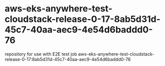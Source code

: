 # aws-eks-anywhere-test-cloudstack-release-0-17-8ab5d31d-45c7-40aa-aec9-4e54d6baddd0-76
repository for use with E2E test job aws-eks-anywhere-test-cloudstack-release-0-17:8ab5d31d-45c7-40aa-aec9-4e54d6baddd0-76
